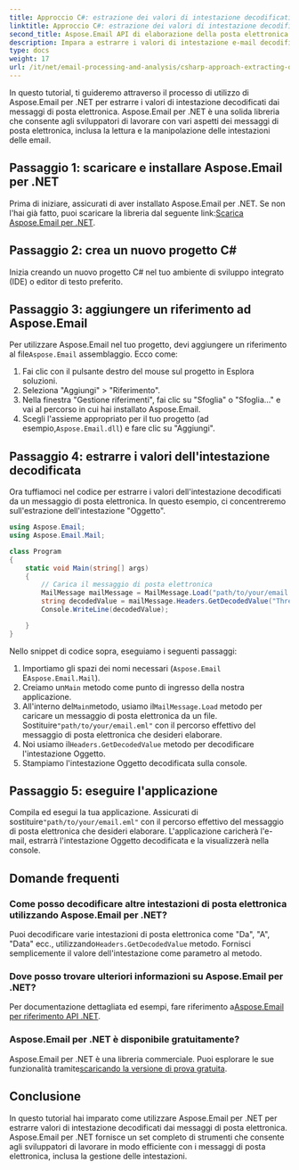 ```yaml
---
title: Approccio C#: estrazione dei valori di intestazione decodificati
linktitle: Approccio C#: estrazione dei valori di intestazione decodificati
second_title: Aspose.Email API di elaborazione della posta elettronica .NET
description: Impara a estrarre i valori di intestazione e-mail decodificati in C# utilizzando Aspose.Email per .NET. Guida completa con esempi di codice.
type: docs
weight: 17
url: /it/net/email-processing-and-analysis/csharp-approach-extracting-decoded-header-values/
---
```


In questo tutorial, ti guideremo attraverso il processo di utilizzo di Aspose.Email per .NET per estrarre i valori di intestazione decodificati dai messaggi di posta elettronica. Aspose.Email per .NET è una solida libreria che consente agli sviluppatori di lavorare con vari aspetti dei messaggi di posta elettronica, inclusa la lettura e la manipolazione delle intestazioni delle email.

## Passaggio 1: scaricare e installare Aspose.Email per .NET

 Prima di iniziare, assicurati di aver installato Aspose.Email per .NET. Se non l'hai già fatto, puoi scaricare la libreria dal seguente link:[Scarica Aspose.Email per .NET](https://releases.aspose.com/email/net).

## Passaggio 2: crea un nuovo progetto C#

Inizia creando un nuovo progetto C# nel tuo ambiente di sviluppo integrato (IDE) o editor di testo preferito.

## Passaggio 3: aggiungere un riferimento ad Aspose.Email

 Per utilizzare Aspose.Email nel tuo progetto, devi aggiungere un riferimento al file`Aspose.Email` assemblaggio. Ecco come:

1. Fai clic con il pulsante destro del mouse sul progetto in Esplora soluzioni.
2. Seleziona "Aggiungi" > "Riferimento".
3. Nella finestra "Gestione riferimenti", fai clic su "Sfoglia" o "Sfoglia..." e vai al percorso in cui hai installato Aspose.Email.
4.  Scegli l'assieme appropriato per il tuo progetto (ad esempio,`Aspose.Email.dll`) e fare clic su "Aggiungi".

## Passaggio 4: estrarre i valori dell'intestazione decodificata

Ora tuffiamoci nel codice per estrarre i valori dell'intestazione decodificati da un messaggio di posta elettronica. In questo esempio, ci concentreremo sull'estrazione dell'intestazione "Oggetto".

```csharp
using Aspose.Email;
using Aspose.Email.Mail;

class Program
{
    static void Main(string[] args)
    {
        // Carica il messaggio di posta elettronica
		MailMessage mailMessage = MailMessage.Load("path/to/your/email.eml");
		string decodedValue = mailMessage.Headers.GetDecodedValue("Thread-Topic");
		Console.WriteLine(decodedValue);

    }
}
```

Nello snippet di codice sopra, eseguiamo i seguenti passaggi:

1. Importiamo gli spazi dei nomi necessari (`Aspose.Email` E`Aspose.Email.Mail`).
2.  Creiamo un`Main` metodo come punto di ingresso della nostra applicazione.
3.  All'interno del`Main`metodo, usiamo il`MailMessage.Load` metodo per caricare un messaggio di posta elettronica da un file. Sostituire`"path/to/your/email.eml"` con il percorso effettivo del messaggio di posta elettronica che desideri elaborare.
4.  Noi usiamo il`Headers.GetDecodedValue` metodo per decodificare l'intestazione Oggetto.
5. Stampiamo l'intestazione Oggetto decodificata sulla console.

## Passaggio 5: eseguire l'applicazione

 Compila ed esegui la tua applicazione. Assicurati di sostituire`"path/to/your/email.eml"` con il percorso effettivo del messaggio di posta elettronica che desideri elaborare. L'applicazione caricherà l'e-mail, estrarrà l'intestazione Oggetto decodificata e la visualizzerà nella console.

## Domande frequenti

### Come posso decodificare altre intestazioni di posta elettronica utilizzando Aspose.Email per .NET?

 Puoi decodificare varie intestazioni di posta elettronica come "Da", "A", "Data" ecc., utilizzando`Headers.GetDecodedValue` metodo. Fornisci semplicemente il valore dell'intestazione come parametro al metodo.

### Dove posso trovare ulteriori informazioni su Aspose.Email per .NET?

 Per documentazione dettagliata ed esempi, fare riferimento a[Aspose.Email per riferimento API .NET](https://reference.aspose.com/email/net).

### Aspose.Email per .NET è disponibile gratuitamente?

 Aspose.Email per .NET è una libreria commerciale. Puoi esplorare le sue funzionalità tramite[scaricando la versione di prova gratuita](https://releases.aspose.com/email/net).

## Conclusione

In questo tutorial hai imparato come utilizzare Aspose.Email per .NET per estrarre valori di intestazione decodificati dai messaggi di posta elettronica. Aspose.Email per .NET fornisce un set completo di strumenti che consente agli sviluppatori di lavorare in modo efficiente con i messaggi di posta elettronica, inclusa la gestione delle intestazioni.